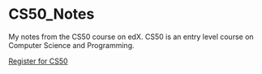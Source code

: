 # CS50_Notes
My notes from the CS50 course on edX. CS50 is an entry level course on Computer Science and Programming.

[Register for CS50](https://www.edx.org/course/cs50s-introduction-computer-science-harvardx-cs50x)